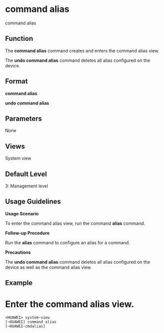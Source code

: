command alias
=============

command alias

Function
--------



The **command alias** command creates and enters the command alias view.

The **undo command alias** command deletes all alias configured on the device.




Format
------

**command alias**

**undo command alias**


Parameters
----------

None

Views
-----

System view


Default Level
-------------

3: Management level


Usage Guidelines
----------------

**Usage Scenario**

To enter the command alias view, run the command **alias** command.

**Follow-up Procedure**

Run the **alias** command to configure an alias for a command.

**Precautions**

The **undo command alias** command deletes all alias configured on the device as well as the command alias view.


Example
-------

# Enter the command alias view.
```
<HUAWEI> system-view
[~HUAWEI] command alias
[~HUAWEI-cmdalias]

```